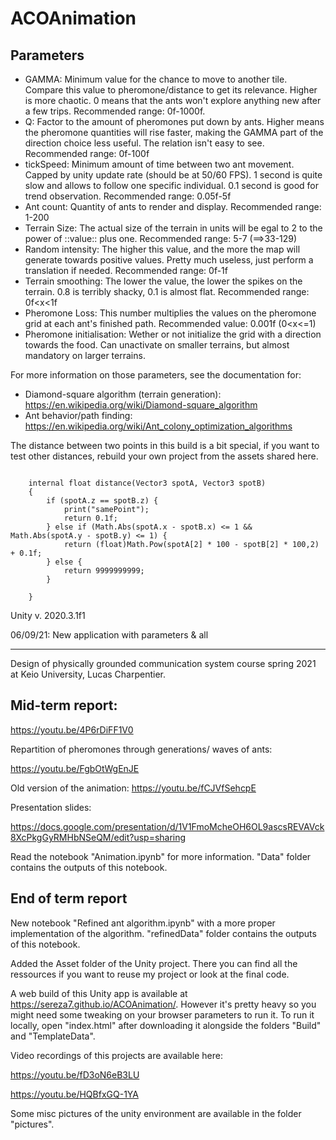 # ACOAnimation
## Parameters
- GAMMA: Minimum value for the chance to move to another tile. Compare this value to pheromone/distance to get its relevance. Higher is more chaotic. 0 means that the ants won't explore anything new after a few trips. Recommended range: 0f-1000f.
- Q: Factor to the amount of pheromones put down by ants. Higher means the pheromone quantities will rise faster, making the GAMMA part of the direction choice less useful. The relation isn't easy to see. Recommended range: 0f-100f
- tickSpeed: Minimum amount of time between two ant movement. Capped by unity update rate (should be at 50/60 FPS). 1 second is quite slow and allows to follow one specific individual. 0.1 second is good for trend observation. Recommended range: 0.05f-5f
- Ant count: Quantity of ants to render and display. Recommended range: 1-200
- Terrain Size: The actual size of the terrain in units will be egal to 2 to the power of ::value:: plus one. Recommended range: 5-7 (==>33-129)
- Random intensity: The higher this value, and the more the map will generate towards positive values. Pretty much useless, just perform a translation if needed. Recommended range: 0f-1f
- Terrain smoothing: The lower the value, the lower the spikes on the terrain. 0.8 is terribly shacky, 0.1 is almost flat. Recommended range: 0f<x<1f
- Pheromone Loss: This number multiplies the values on the pheromone grid at each ant's finished path. Recommended value: 0.001f (0<x<=1)
- Pheromone initialisation: Wether or not initialize the grid with a direction towards the food. Can unactivate on smaller terrains, but almost mandatory on larger terrains.

For more information on those parameters, see the documentation for: 
- Diamond-square algorithm (terrain generation): https://en.wikipedia.org/wiki/Diamond-square_algorithm
- Ant behavior/path finding: https://en.wikipedia.org/wiki/Ant_colony_optimization_algorithms

The distance between two points in this build is a bit special, if you want to test other distances, rebuild your own project from the assets shared here.

<pre><code>
    internal float distance(Vector3 spotA, Vector3 spotB)
	{
		if (spotA.z == spotB.z) {
			print("samePoint");
			return 0.1f;
		} else if (Math.Abs(spotA.x - spotB.x) <= 1 && Math.Abs(spotA.y - spotB.y) <= 1) {
			return (float)Math.Pow(spotA[2] * 100 - spotB[2] * 100,2) + 0.1f;
		} else {
			return 9999999999;
		}
			
 	}
</code></pre>

Unity v. 2020.3.1f1

06/09/21: New application with parameters & all

___________________________________________
Design of physically grounded
communication system course spring 2021 at Keio University, Lucas Charpentier.

## Mid-term report:
https://youtu.be/4P6rDiFF1V0

Repartition of pheromones through generations/ waves of ants:

https://youtu.be/FgbOtWgEnJE

Old version of the animation:
https://youtu.be/fCJVfSehcpE



Presentation slides:

https://docs.google.com/presentation/d/1V1FmoMcheOH6OL9ascsREVAVck8XcPkgGyRMHbNSeQM/edit?usp=sharing

Read the notebook "Animation.ipynb" for more information.
"Data" folder contains the outputs of this notebook.

## End of term report
New notebook "Refined ant algorithm.ipynb" with a more proper implementation of the algorithm.
"refinedData" folder contains the outputs of this notebook.

Added the Asset folder of the Unity project. There you can find all the ressources if you want to reuse my project or look at the final code.

A web build of this Unity app is available at https://sereza7.github.io/ACOAnimation/. However it's pretty heavy so you might need some tweaking on your browser parameters to run it. To run it locally, open "index.html" after downloading it alongside the folders "Build" and "TemplateData".

Video recordings of this projects are available here:

https://youtu.be/fD3oN6eB3LU

https://youtu.be/HQBfxGQ-1YA

Some misc pictures of the unity environment are available in the folder "pictures".